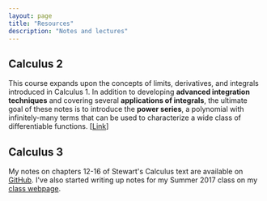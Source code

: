 ```yaml
---
layout: page
title: "Resources"
description: "Notes and lectures"
---
```


## Calculus 2

This course expands upon the concepts of limits, derivatives, and integrals
introduced in Calculus 1. In addition to developing **advanced
integration techniques** and covering several **applications of integrals**,
the ultimate goal of these notes is
to introduce the **power series**, a polynomial with infinitely-many
terms that can be used to characterize a wide class of differentiable
functions. [[Link](/resources/calculus2/)]

## Calculus 3

My notes on chapters 12-16 of Stewart's Calculus text are available on
[GitHub](https://github.com/StevenClontz/Stewart-12to16).
I've also started writing up notes for my Summer 2017 class on
my [class webpage](/classes/2017/06/ma227/standards).
